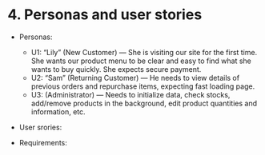 # 4. Personas and user stories

- Personas:
  - U1: “Lily” (New Customer) — She is visiting our site for the first time. She wants our product menu to be clear and easy to find what she wants to buy quickly. She expects secure payment.
  - U2: “Sam” (Returning Customer) — He needs to view details of previous orders and repurchase items, expecting fast loading page.
  - U3: (Administrator) — Needs to initialize data, check stocks, add/remove products in the background, edit product quantities and information, etc.

- User srories:

- Requirements:
